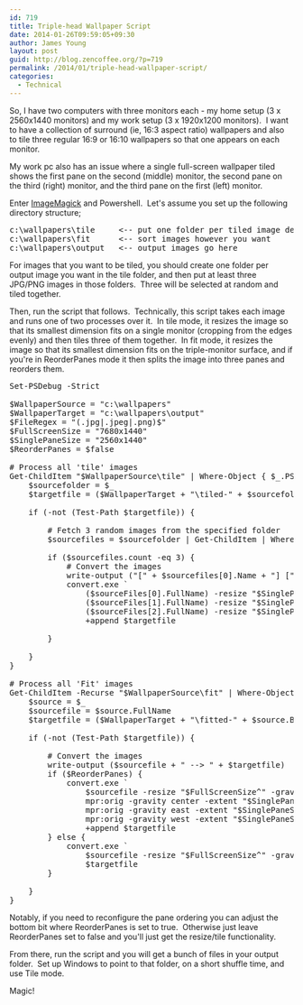 ```yaml
---
id: 719
title: Triple-head Wallpaper Script
date: 2014-01-26T09:59:05+09:30
author: James Young
layout: post
guid: http://blog.zencoffee.org/?p=719
permalink: /2014/01/triple-head-wallpaper-script/
categories:
  - Technical
---
```

So, I have two computers with three monitors each - my home setup (3 x 2560x1440 monitors) and my work setup (3 x 1920x1200 monitors).  I want to have a collection of surround (ie, 16:3 aspect ratio) wallpapers and also to tile three regular 16:9 or 16:10 wallpapers so that one appears on each monitor.

My work pc also has an issue where a single full-screen wallpaper tiled shows the first pane on the second (middle) monitor, the second pane on the third (right) monitor, and the third pane on the first (left) monitor.

Enter [ImageMagick](http://www.imagemagick.org/script/index.php) and Powershell.  Let's assume you set up the following directory structure;

<pre>c:\wallpapers\tile     &lt;-- put one folder per tiled image desired
c:\wallpapers\fit      &lt;-- sort images however you want
c:\wallpapers\output   &lt;-- output images go here</pre>

For images that you want to be tiled, you should create one folder per output image you want in the tile folder, and then put at least three JPG/PNG images in those folders.  Three will be selected at random and tiled together.

Then, run the script that follows.  Technically, this script takes each image and runs one of two processes over it.  In tile mode, it resizes the image so that its smallest dimension fits on a single monitor (cropping from the edges evenly) and then tiles three of them together.  In fit mode, it resizes the image so that its smallest dimension fits on the triple-monitor surface, and if you're in ReorderPanes mode it then splits the image into three panes and reorders them.

<pre>Set-PSDebug -Strict

$WallpaperSource = "c:\wallpapers"
$WallpaperTarget = "c:\wallpapers\output"
$FileRegex = "(.jpg|.jpeg|.png)$"
$FullScreenSize = "7680x1440"
$SinglePaneSize = "2560x1440"
$ReorderPanes = $false

# Process all 'tile' images
Get-ChildItem "$WallpaperSource\tile" | Where-Object { $_.PSIsContainer -eq $true } | Foreach-Object {
	$sourcefolder = $_
	$targetfile = ($WallpaperTarget + "\tiled-" + $sourcefolder.BaseName + ".jpg")

	if (-not (Test-Path $targetfile)) {

		# Fetch 3 random images from the specified folder
		$sourcefiles = $sourcefolder | Get-ChildItem | Where-Object { $_.Name -Match $FileRegex } | Get-Random -Count 3

		if ($sourcefiles.count -eq 3) {
			# Convert the images
			write-output ("[" + $sourcefiles[0].Name + "] [" + $sourcefiles[1].Name + "] [" + $sourcefiles[2].Name + "] --> " + $targetfile)
			convert.exe `
				($sourceFiles[0].FullName) -resize "$SinglePaneSize^" -gravity center -extent "$SinglePaneSize" `
				($sourceFiles[1].FullName) -resize "$SinglePaneSize^" -gravity center -extent "$SinglePaneSize" `
				($sourceFiles[2].FullName) -resize "$SinglePaneSize^" -gravity center -extent "$SinglePaneSize" `
				+append $targetfile
	
		}

	}
}

# Process all 'Fit' images
Get-ChildItem -Recurse "$WallpaperSource\fit" | Where-Object { $_.Name -Match $FileRegex } | Foreach-Object {
	$source = $_
	$sourcefile = $source.FullName
	$targetfile = ($WallpaperTarget + "\fitted-" + $source.BaseName + ".jpg")

	if (-not (Test-Path $targetfile)) {

		# Convert the images
		write-output ($sourcefile + " --> " + $targetfile)
		if ($ReorderPanes) {
			convert.exe `
				$sourcefile -resize "$FullScreenSize^" -gravity center -extent "$FullScreenSize" -write mpr:orig +delete `
				mpr:orig -gravity center -extent "$SinglePaneSize" `
				mpr:orig -gravity east -extent "$SinglePaneSize" `
				mpr:orig -gravity west -extent "$SinglePaneSize" `
				+append $targetfile
		} else {
			convert.exe `
				$sourcefile -resize "$FullScreenSize^" -gravity center -extent "$FullScreenSize" `
				$targetfile
		}

	}
}</pre>

Notably, if you need to reconfigure the pane ordering you can adjust the bottom bit where ReorderPanes is set to true.  Otherwise just leave ReorderPanes set to false and you'll just get the resize/tile functionality.

From there, run the script and you will get a bunch of files in your output folder.  Set up Windows to point to that folder, on a short shuffle time, and use Tile mode.

Magic!